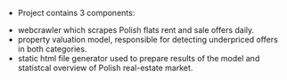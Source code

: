 

* Project contains 3 components:
- webcrawler which scrapes Polish flats rent and sale offers daily.
- property valuation model, responsible for detecting underpriced offers in both categories.
- static html file generator used to prepare results of the model 
and statistcal overview of Polish real-estate market.

